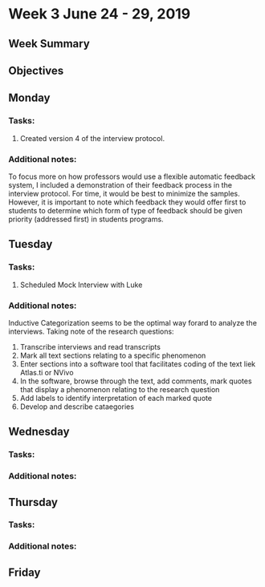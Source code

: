 # Week 3 June 24 - 29, 2019
## Week Summary

## Objectives

## Monday 
### Tasks:
1. Created version 4 of the interview protocol.
### Additional notes:
To focus more on how professors would use a flexible automatic feedback system, I included a demonstration of their feedback process in the interview protocol. For time, it would be best to minimize the samples. However, it is important to note which feedback they would offer first to students to determine which form of type of feedback should be given priority (addressed first) in students programs.

## Tuesday 
### Tasks:
1. Scheduled Mock Interview with Luke
### Additional notes:
Inductive Categorization seems to be the optimal way forard to analyze the interviews. Taking note of the research questions:
1. Transcribe interviews and read transcripts
2. Mark all text sections relating to a specific phenomenon 
3. Enter sections into a software tool that facilitates coding of the text liek Atlas.ti or NVivo
4. In the software, browse through the text, add comments, mark quotes that display a phenomenon relating to the research question
5. Add labels to identify interpretation of each marked quote
6. Develop and describe cataegories 

## Wednesday 
### Tasks:
### Additional notes:

## Thursday 
### Tasks:
### Additional notes:

## Friday 

